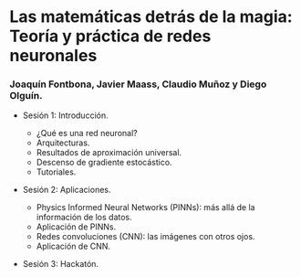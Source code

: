 # Las matemáticas detrás de la magia: Teoría y práctica de redes neuronales
### **Joaquín Fontbona, Javier Maass, Claudio Muñoz y Diego Olguín.**

* Sesión 1: Introducción.
    - ¿Qué es una red neuronal?
    - Arquitecturas.
    - Resultados de aproximación universal.
    - Descenso de gradiente estocástico.
    - Tutoriales.
 
* Sesión 2: Aplicaciones.
    - Physics Informed Neural Networks (PINNs): más allá de la información de los datos.
    - Aplicación de PINNs.
    - Redes convoluciones (CNN): las imágenes con otros ojos.
    - Aplicación de CNN.
 
* Sesión 3: Hackatón.

